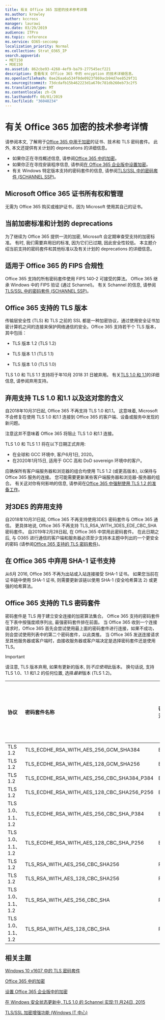 ```yaml
---
title: 有关 Office 365 加密的技术参考详情
ms.author: krowley
author: kccross
manager: laurawi
ms.date: 03/29/2019
audience: ITPro
ms.topic: reference
ms.service: O365-seccomp
localization_priority: Normal
ms.collection: Strat_O365_IP
search.appverid:
- MET150
- MOE150
ms.assetid: 862cbe93-4268-4ef9-ba79-277545ecf221
description: 查看有关 Office 365 中的 encyption 的技术详细信息。
ms.openlocfilehash: 0ae26aa6a534f0de0923f869acb94d7ee8529f31
ms.sourcegitcommit: 73dcdafb15b462223d1a670c781db260eb73c2f5
ms.translationtype: MT
ms.contentlocale: zh-CN
ms.lasthandoff: 08/01/2019
ms.locfileid: "36048234"
---
```

# <a name="technical-reference-details-about-encryption-in-office-365"></a>有关 Office 365 加密的技术参考详情

请参阅本文, 了解用于[Office 365 中用于加密](encryption.md)的证书、技术和 TLS 密码套件。 此外, 本文还提供有关计划的 deprecations 的详细信息。
  
- 如果你正在寻找概述信息, 请参阅[Office 365 中的加密](encryption.md)。
- 如果你正在寻找安装程序信息, 请参阅[在 Office 365 企业版中设置加密](set-up-encryption.md)。
- 有关 Windows 特定版本支持的密码套件的信息, 请参阅[TLS/SSL 中的密码套件 (SCHANNEL SSP)](https://docs.microsoft.com/windows/desktop/SecAuthN/cipher-suites-in-schannel)。
    
## <a name="microsoft-office-365-certificate-ownership-and-management"></a>Microsoft Office 365 证书所有权和管理

无需为 Office 365 购买或维护证书，因为 Microsoft 使用其自己的证书。
  
## <a name="current-encryption-standards-and-planned-deprecations"></a>当前加密标准和计划的 deprecations

为了继续为 Office 365 提供一流的加密, Microsoft 会定期审查受支持的加密标准。 有时, 我们需要弃用旧的标准, 因为它们已过期, 因此安全性较低。 本主题介绍当前支持的密码套件和其他标准以及有关计划的 deprecations 的详细信息。 

## <a name="fips-compliance-for-office-365"></a>适用于 Office 365 的 FIPS 合规性
Office 365 支持的所有密码套件使用 FIPS 140-2 可接受的算法。 Office 365 继承 Windows 中的 FIPS 验证 (通过 Schannel)。 有关 Schannel 的信息, 请参阅[TLS/SSL 中的密码套件 (SCHANNEL SSP)](https://docs.microsoft.com/windows/desktop/SecAuthN/cipher-suites-in-schannel)。
  
## <a name="versions-of-tls-supported-by-office-365"></a>Office 365 支持的 TLS 版本

传输层安全性 (TLS) 和 TLS 之前的 SSL 都是一种加密协议，通过使用安全证书加密计算机之间的连接来保护网络通信的安全。Office 365 支持若干个 TLS 版本，其中包括：
  
- TLS 版本 1.2 (TLS 1.2)
    
- TLS 版本 1.1 (TLS 1.1)
    
- TLS 版本 1.0 (TLS 1.0)
    
 TLS 1.0 和 TLS 1.1 支持将于年10月 2018 31 日被弃用。 有关[TLS 1.0 和 1.1](technical-reference-details-about-encryption.md#TLS11and12deprecation)的详细信息, 请参阅弃用支持。 
  
## <a name="deprecating-support-for-tls-10-and-11-and-what-this-means-for-you"></a>弃用支持 TLS 1.0 和1.1 以及这对您的含义
<a name="TLS11and12deprecation"> </a>

自2018年10月31日起, Office 365 不再支持 TLS 1.0 和1.1。 这意味着, Microsoft 不会修复在使用 TLS 1.0 和1.1 连接到 Office 365 的客户端、设备或服务中发现的新问题。

注意这并不意味着 Office 365 将阻止 TLS 1.0 和1.1 连接。 

TLS 1.0 和 TLS 1.1 将在以下日期正式弃用:
- 在全球和 GCC 环境中, 客户6月1日, 2020。
- 在2020年1月15日, 适用于 GCC 高和 DoD sovereign 环境中的客户。 

应确保所有客户端服务器和浏览器的组合均使用 TLS 1.2 (或更高版本), 以保持与 Office 365 服务的连接。 您可能需要更新某些客户端服务器和浏览器-服务器的组合。 有关这对你有何影响的信息, 请参阅在[Office 365 中强制使用 TLS 1.2 的准备工作](https://support.microsoft.com/en-us/help/4057306/preparing-for-tls-1-2-in-office-365)。
  
## <a name="deprecating-support-for-3des"></a>对3DES 的弃用支持
<a name="TLS11and12deprecation"> </a>

自2018年10月31日起, Office 365 不再支持使用3DES 密码套件与 Office 365 通信。 更具体地说, Office 365 不再支持 TLS_RSA_WITH_3DES_EDE_CBC_SHA 密码套件。 自2019年2月28日起, 在 Office 365 中禁用此密码套件。 在此日期之后, 与 O365 进行通信的客户端和服务器必须至少支持本主题中列出的一个更安全的密码 (请参阅[Office 365 支持的 TLS 密码套件](technical-reference-details-about-encryption.md#TLSCipherSuites))。
  
## <a name="deprecating-sha-1-certificate-support-in-office-365"></a>在 Office 365 中弃用 SHA-1 证书支持
<a name="TLS11and12deprecation"> </a>

从6月 2016, Office 365 不再为出站或入站连接接受 SHA-1 证书。 如果您当前在证书链中使用 SHA-1 证书, 则需要更新该链以使用 SHA-1 (安全哈希算法 2) 或更强的哈希算法。
  
## <a name="tls-cipher-suites-supported-by-office-365"></a>Office 365 支持的 TLS 密码套件
<a name="TLSCipherSuites"> </a>

密码套件是 TLS 用于建立安全连接的加密算法集合。 Office 365 支持的密码套件在下表中按强度顺序列出, 最强密码套件排在前面。 当 Office 365 收到一个连接请求时，Office 365 首先会尝试使用最上面的密码套件进行连接，如果不成功，则会尝试使用列表中的第二个密码套件，以此类推。 当 Office 365 发送连接请求至其他服务器或客户端时，由接收服务器或客户端决定是选择密码套件还是使用 TLS。

> [!IMPORTANT]
> 请注意, TLS 版本弃用, 如果有更新的版本, 则*不应使用*此版本。 换句话说, 支持 TLS 1.0、1.1 和1.2 的任何位置, 选择*最新*版本 (TLS 1.2)。
  
|**协议**|**密码套件名称**|**密钥交换算法/强度**|**完全向前保密支持**|**身份验证算法/强度**|**密码/强度**|
|:-----|:-----|:-----|:-----|:-----|:-----|
|TLS 1.2  <br/> |TLS_ECDHE_RSA_WITH_AES_256_GCM_SHA384  <br/> |ECDH/192  <br/> |是  <br/> |RSA/112  <br/> |AES/256  <br/> |
|TLS 1.2  <br/> |TLS_ECDHE_RSA_WITH_AES_128_GCM_SHA256  <br/> |ECDH/128  <br/> |是  <br/> |RSA/112  <br/> |AES/128  <br/> |
|TLS 1.2  <br/> |TLS_ECDHE_RSA_WITH_AES_256_CBC_SHA384_P384  <br/> |ECDH/192  <br/> |是  <br/> |RSA/112  <br/> |AES/256  <br/> |
|TLS 1.2  <br/> |TLS_ECDHE_RSA_WITH_AES_128_CBC_SHA256_P256  <br/> |ECDH/128  <br/> |是  <br/> |RSA/112  <br/> |AES/128  <br/> |
|TLS 1.0、1.1、1.2  <br/> |TLS_ECDHE_RSA_WITH_AES_256_CBC_SHA_P384  <br/> |ECDH/192  <br/> |是  <br/> |RSA/112  <br/> |AES/256  <br/> |
|TLS 1.0、1.1、1.2  <br/> |TLS_ECDHE_RSA_WITH_AES_128_CBC_SHA_P256  <br/> |ECDH/128  <br/> |是  <br/> |RSA/112  <br/> |AES/128  <br/> |
|TLS 1.2  <br/> |TLS_RSA_WITH_AES_256_CBC_SHA256  <br/> |RSA/112  <br/> |否  <br/> |RSA/112  <br/> |AES/256  <br/> |
|TLS 1.2  <br/> |TLS_RSA_WITH_AES_128_CBC_SHA256  <br/> |RSA/112  <br/> |否  <br/> |RSA/112  <br/> |AES/128  <br/> |
|TLS 1.0、1.1、1.2  <br/> |TLS_RSA_WITH_AES_256_CBC_SHA  <br/> |RSA/112  <br/> |否  <br/> |RSA/112  <br/> |AES/256  <br/> |
|TLS 1.0、1.1、1.2  <br/> |TLS_RSA_WITH_AES_128_CBC_SHA  <br/> |RSA/112  <br/> |否  <br/> |RSA/112  <br/> |AES/128  <br/> |
   
## <a name="related-topics"></a>相关主题
[Windows 10 v1607 中的 TLS 密码套件](https://docs.microsoft.com/windows/desktop/SecAuthN/tls-cipher-suites-in-windows-10-v1607)

[Office 365 中的加密](encryption.md)
  
[设置 Office 365 企业版中的加密](set-up-encryption.md)
  
[在 Windows 安全状态更新中, TLS 1.0 的 Schannel 实现:11 月24日, 2015](https://support.microsoft.com/kb/3117336)
  
[TLS/SSL 加密增强功能 (Windows IT 中心)](https://technet.microsoft.com/en-us/library/cc766285%28v=ws.10%29.aspx)
  

